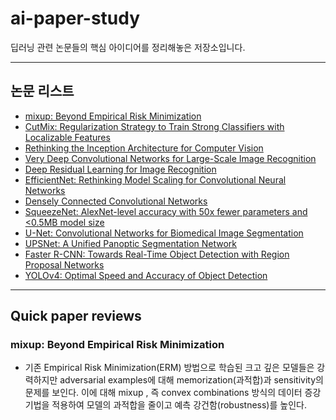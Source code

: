 # ai-paper-study

딥러닝 관련 논문들의 핵심 아이디어를 정리해놓은 저장소입니다.

---

## 논문 리스트

- [mixup: Beyond Empirical Risk Minimization](#no1)
- [CutMix: Regularization Strategy to Train Strong Classifiers with Localizable Features](#no2)
- [Rethinking the Inception Architecture for Computer Vision](#no3)
- [Very Deep Convolutional Networks for Large-Scale Image Recognition](#no4)
- [Deep Residual Learning for Image Recognition](#no5)
- [EfficientNet: Rethinking Model Scaling for Convolutional Neural Networks](#no6)
- [Densely Connected Convolutional Networks](#no7)
- [SqueezeNet: AlexNet-level accuracy with 50x fewer parameters and <0.5MB model size](#no8)
- [U-Net: Convolutional Networks for Biomedical Image Segmentation](#no9)
- [UPSNet: A Unified Panoptic Segmentation Network](#no10)
- [Faster R-CNN: Towards Real-Time Object Detection with Region Proposal Networks](#no11)
- [YOLOv4: Optimal Speed and Accuracy of Object Detection](#no12)

---

## Quick paper reviews

### mixup: Beyond Empirical Risk Minimization

* 기존 Empirical Risk Minimization(ERM) 방법으로 학습된 크고 깊은 모델들은 강력하지만 adversarial examples에 대해 memorization(과적합)과 sensitivity의 문제를 보인다. 이에 대해 mixup , 즉 convex combinations 방식의 데이터 증강 기법을 적용하여 모델의 과적합을 줄이고 예측 강건함(robustness)를 높인다.
